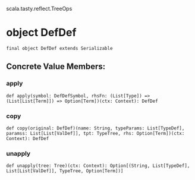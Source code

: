 scala.tasty.reflect.TreeOps
# object DefDef

<pre><code class="language-scala" >final object DefDef extends Serializable</pre></code>
## Concrete Value Members:
### apply
<pre><code class="language-scala" >def apply(symbol: DefDefSymbol, rhsFn: (List[Type]) => (List[List[Term]]) => Option[Term])(ctx: Context): DefDef</pre></code>

### copy
<pre><code class="language-scala" >def copy(original: DefDef)(name: String, typeParams: List[TypeDef], paramss: List[List[ValDef]], tpt: TypeTree, rhs: Option[Term])(ctx: Context): DefDef</pre></code>

### unapply
<pre><code class="language-scala" >def unapply(tree: Tree)(ctx: Context): Option[(String, List[TypeDef], List[List[ValDef]], TypeTree, Option[Term])]</pre></code>

